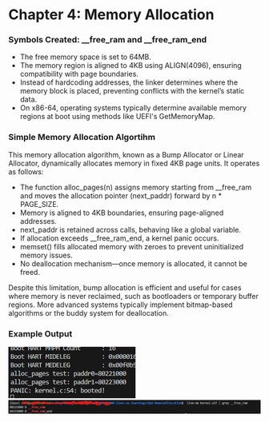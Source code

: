 # Chapter 4: Memory Allocation

### Symbols Created: __free_ram and __free_ram_end
- The free memory space is set to 64MB.
- The memory region is aligned to 4KB using ALIGN(4096), ensuring compatibility with page boundaries.
- Instead of hardcoding addresses, the linker determines where the memory block is placed, preventing conflicts with the kernel’s static data.
- On x86-64, operating systems typically determine available memory regions at boot using methods like UEFI's GetMemoryMap.

### Simple Memory Allocation Algortihm
This memory allocation algorithm, known as a Bump Allocator or Linear Allocator, dynamically allocates memory in fixed 4KB page units. It operates as follows:

- The function alloc_pages(n) assigns memory starting from __free_ram and moves the allocation pointer (next_paddr) forward by n * PAGE_SIZE.
- Memory is aligned to 4KB boundaries, ensuring page-aligned addresses.
- next_paddr is retained across calls, behaving like a global variable.
- If allocation exceeds __free_ram_end, a kernel panic occurs.
- memset() fills allocated memory with zeroes to prevent uninitialized memory issues.
- No deallocation mechanism—once memory is allocated, it cannot be freed.

Despite this limitation, bump allocation is efficient and useful for cases where memory is never reclaimed, such as bootloaders or temporary buffer regions. More advanced systems typically implement bitmap-based algorithms or the buddy system for deallocation.
### Example Output
![alt text](image.png)
![alt text](image-1.png)